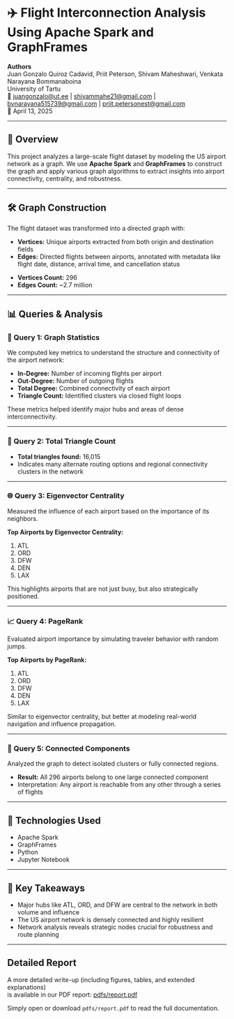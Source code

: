 # ✈️ Flight Interconnection Analysis Using Apache Spark and GraphFrames

**Authors**  
Juan Gonzalo Quiroz Cadavid, Priit Peterson, Shivam Maheshwari, Venkata Narayana Bommanaboina  
University of Tartu  
📧 juangonzalo@ut.ee | shivammahe21@gmail.com | bvnarayana515739@gmail.com | priit.petersonest@gmail.com  
📅 April 13, 2025

---

## 🚀 Overview

This project analyzes a large-scale flight dataset by modeling the US airport network as a graph. We use **Apache Spark** and **GraphFrames** to construct the graph and apply various graph algorithms to extract insights into airport connectivity, centrality, and robustness.

---

## 🛠 Graph Construction

The flight dataset was transformed into a directed graph with:

* **Vertices:** Unique airports extracted from both origin and destination fields  
* **Edges:** Directed flights between airports, annotated with metadata like flight date, distance, arrival time, and cancellation status

- **Vertices Count:** 296  
- **Edges Count:** ~2.7 million

---

## 📊 Queries & Analysis

### 📌 Query 1: Graph Statistics

We computed key metrics to understand the structure and connectivity of the airport network:

* **In-Degree:** Number of incoming flights per airport  
* **Out-Degree:** Number of outgoing flights  
* **Total Degree:** Combined connectivity of each airport  
* **Triangle Count:** Identified clusters via closed flight loops

These metrics helped identify major hubs and areas of dense interconnectivity.

---

### 🔺 Query 2: Total Triangle Count

* **Total triangles found:** 16,015  
* Indicates many alternate routing options and regional connectivity clusters in the network

---

### 🌐 Query 3: Eigenvector Centrality

Measured the influence of each airport based on the importance of its neighbors.

**Top Airports by Eigenvector Centrality:**
1. ATL  
2. ORD  
3. DFW  
4. DEN  
5. LAX  

This highlights airports that are not just busy, but also strategically positioned.

---

### 📈 Query 4: PageRank

Evaluated airport importance by simulating traveler behavior with random jumps.

**Top Airports by PageRank:**
1. ATL  
2. ORD  
3. DFW  
4. DEN  
5. LAX  

Similar to eigenvector centrality, but better at modeling real-world navigation and influence propagation.

---

### 🔗 Query 5: Connected Components

Analyzed the graph to detect isolated clusters or fully connected regions.

* **Result:** All 296 airports belong to one large connected component  
* Interpretation: Any airport is reachable from any other through a series of flights

---

## 🧰 Technologies Used

* Apache Spark
* GraphFrames
* Python
* Jupyter Notebook
---

## 📌 Key Takeaways

- Major hubs like ATL, ORD, and DFW are central to the network in both volume and influence  
- The US airport network is densely connected and highly resilient  
- Network analysis reveals strategic nodes crucial for robustness and route planning

---

## Detailed Report

A more detailed write-up (including figures, tables, and extended explanations)  
is available in our PDF report: [pdfs/report.pdf](./pdfs/report.pdf)

Simply open or download `pdfs/report.pdf` to read the full documentation.  

